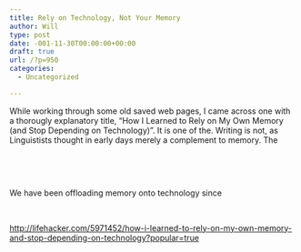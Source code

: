 ```yaml
---
title: Rely on Technology, Not Your Memory
author: Will
type: post
date: -001-11-30T00:00:00+00:00
draft: true
url: /?p=950
categories:
  - Uncategorized

---
```

While working through some old saved web pages, I came across one with a thorougly explanatory title, &#8220;How I Learned to Rely on My Own Memory (and Stop Depending on Technology)&#8221;. It is one of the. Writing is not, as Linguistists thought in early days merely a complement to memory. The

&nbsp;

&nbsp;

We have been offloading memory onto technology since

&nbsp;

http://lifehacker.com/5971452/how-i-learned-to-rely-on-my-own-memory-and-stop-depending-on-technology?popular=true

&nbsp;

&nbsp;